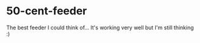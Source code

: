 # 50-cent-feeder

The best feeder I could think of...
It's working very well but I'm still thinking :)

